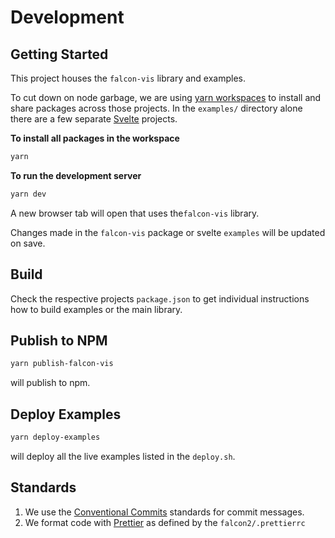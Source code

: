 # Development

## Getting Started

This project houses the `falcon-vis` library and examples.

To cut down on node garbage, we are using [yarn workspaces](https://classic.yarnpkg.com/en/docs/workspaces/) to install and share packages across those projects. In the `examples/` directory alone there are a few separate [Svelte](https://svelte.dev/) projects.

**To install all packages in the workspace**

```bash
yarn
```

**To run the development server**

```bash
yarn dev
```

A new browser tab will open that uses the`falcon-vis` library.

Changes made in the `falcon-vis` package or svelte `examples` will be updated on save.

## Build

Check the respective projects `package.json` to get individual instructions how to build examples or the main library.

## Publish to NPM

```bash
yarn publish-falcon-vis
```

will publish to npm.

## Deploy Examples

```bash
yarn deploy-examples
```

will deploy all the live examples listed in the `deploy.sh`.

## Standards

1. We use the [Conventional Commits](https://www.conventionalcommits.org/en/v1.0.0/) standards for commit messages.
2. We format code with [Prettier](https://prettier.io/) as defined by the `falcon2/.prettierrc`
